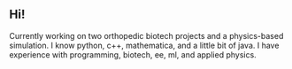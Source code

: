 ## Hi!
Currently working on two orthopedic biotech projects and a physics-based simulation.
I know python, c++, mathematica, and a little bit of java.
I have experience with programming, biotech, ee, ml, and applied physics.

<!--
**diyav2/diyav2** is a ✨ _special_ ✨ repository because its `README.md` (this file) appears on your GitHub profile.

Here are some ideas to get you started:

- 🔭 I’m currently working on ...
- 🌱 I’m currently learning ...
- 👯 I’m looking to collaborate on ...
- 🤔 I’m looking for help with ...
- 💬 Ask me about ...
- 📫 How to reach me: ...
- 😄 Pronouns: ...
- ⚡ Fun fact: ...
-->
